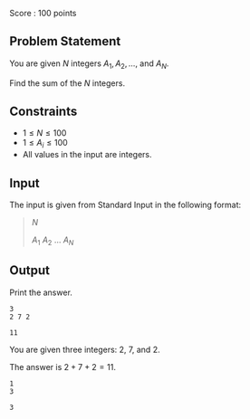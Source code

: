 Score : $100$ points

## Problem Statement

You are given $N$ integers $A_1,A_2,\dots$, and $A_N$.

Find the sum of the $N$ integers.

## Constraints

- $1 \le N \le 100$
- $1 \le A_i \le 100$
- All values in the input are integers.

## Input

The input is given from Standard Input in the following format:

> $N$
> 
> $A_1$ $A_2$ $\dots$ $A_N$

## Output

Print the answer.

```input1
3
2 7 2
```

```output1
11
```

You are given three integers: $2$, $7$, and $2$.

The answer is $2 + 7 + 2 = 11$.

```input2
1
3
```

```output2
3
```